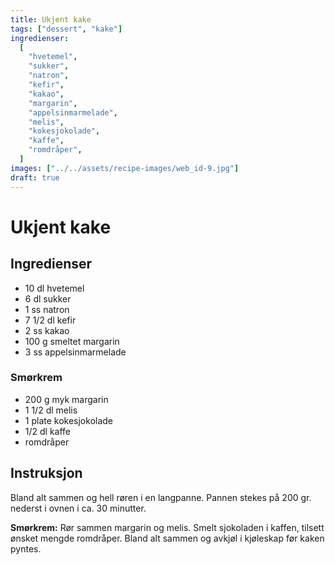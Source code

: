 ```yaml
---
title: Ukjent kake
tags: ["dessert", "kake"]
ingredienser:
  [
    "hvetemel",
    "sukker",
    "natron",
    "kefir",
    "kakao",
    "margarin",
    "appelsinmarmelade",
    "melis",
    "kokesjokolade",
    "kaffe",
    "romdråper",
  ]
images: ["../../assets/recipe-images/web_id-9.jpg"]
draft: true
---
```


# Ukjent kake

## Ingredienser

- 10 dl hvetemel
- 6 dl sukker
- 1 ss natron
- 7 1/2 dl kefir
- 2 ss kakao
- 100 g smeltet margarin
- 3 ss appelsinmarmelade

### Smørkrem

- 200 g myk margarin
- 1 1/2 dl melis
- 1 plate kokesjokolade
- 1/2 dl kaffe
- romdråper

## Instruksjon

Bland alt sammen og hell røren i en langpanne. Pannen stekes på 200 gr. nederst i ovnen i ca. 30 minutter.

**Smørkrem:** Rør sammen margarin og melis. Smelt sjokoladen i kaffen, tilsett ønsket mengde romdråper. Bland alt sammen og avkjøl i kjøleskap før kaken pyntes.
